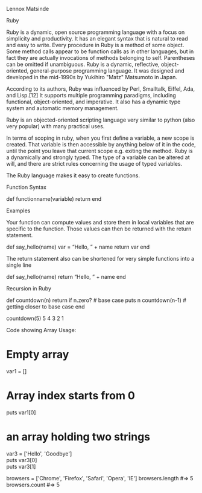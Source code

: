 Lennox Matsinde

Ruby

Ruby is a dynamic, open source programming language with a focus on simplicity and productivity. It has an elegant syntax that is natural to read and easy to write.
Every procedure in Ruby is a method of some object. Some method calls appear to be function calls as in other languages, but in fact they are actually invocations of methods belonging to self. Parentheses can be omitted if unambiguous.
Ruby is a dynamic, reflective, object-oriented, general-purpose programming language. It was designed and developed in the mid-1990s by Yukihiro "Matz" Matsumoto in Japan.

According to its authors, Ruby was influenced by Perl, Smalltalk, Eiffel, Ada, and Lisp.[12] It supports multiple programming paradigms, including functional, object-oriented, and imperative. It also has a dynamic type system and automatic memory management.



Ruby is an objected-oriented scripting language very similar to python (also very popular) with many practical uses.

In terms of scoping in ruby, when you first define a variable, a new scope is created. That variable is then accessible by anything below of it in the code, until the point you leave that current scope e.g. exiting the method.
Ruby is a dynamically and strongly typed. The type of a variable
can be altered at will, and there are strict rules concerning the usage of typed variables.




The Ruby language makes it easy to create functions.

Function Syntax

def functionname(variable)
   return <value>
end

Examples

Your function can compute values and store them in local variables that are specific to the function. Those values can then be returned with the return statement.

def say_hello(name)
   var = “Hello, ” + name
   return var
end

The return statement also can be shortened for very simple functions into a single line

def say_hello(name)
   return “Hello, ” + name
end





Recursion in Ruby

def countdown(n)
  return if n.zero? # base case
  puts n
  countdown(n-1)    # getting closer to base case 
end               

countdown(5)
5
4
3
2
1


Code showing Array Usage:

# Empty array  
var1 = []  
# Array index starts from 0  
puts var1[0]  

# an array holding two strings  
var3 = ['Hello', 'Goodbye']  
puts var3[0]  
puts var3[1]  

browsers = ['Chrome', 'Firefox', 'Safari', 'Opera', 'IE']
browsers.length			 #=> 5
browsers.count 			 #=> 5



